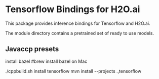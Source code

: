# Tensorflow Bindings for H2O.ai

This package provides inference bindings for Tensorflow and H2O.ai.

The module directory contains a pretrained set of ready to use models. 


## Javaccp presets

install bazel
#brew install bazel on Mac

./cppbuild.sh install tensorflow 
mvn install --projects .,tensorflow
